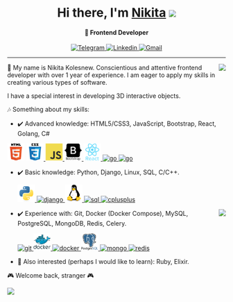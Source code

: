 <h1 align="center">Hi there, I'm <a href="#" target="_blank">Nikita</a> 
<img src="https://github.com/blackcater/blackcater/raw/main/images/Hi.gif" height="32"/></h1>

<h4 align="center">🚸 Frontend Developer </h4>
<div align="center">
<!--   <a href="https://disk.yandex.ru/i/soUuWlOih-ubjA">
    <img aly="My CV URL" src="https://img.shields.io/badge/CV-orange?&style=for-the-badge">
  </a> -->
  </a>
    <a href="https://t.me/clowworm">
    <img alt="Telegram" src="https://img.shields.io/badge/Telegram-2CA5E0?style=for-the-badge&logo=telegram&logoColor=white">
  </a>
    <a href="https://www.linkedin.com/in/nikita-kolesnew/">
    <img alt="Linkedin" src="https://img.shields.io/badge/LinkedIn-0077B5?style=for-the-badge&logo=linkedin&logoColor=white">
  </a>
  <a href="mailto:chattrain.kol7@gmail.com">
    <img alt="Gmail" src="https://img.shields.io/badge/Gmail-D14836?style=for-the-badge&logo=gmail&logoColor=white">
  </a>
</div>

---

<img align="right" src="https://github-profile-summary-cards.vercel.app/api/cards/most-commit-language?username=Peopl3s&theme=solarized_dark"/>



:purple_heart: My name is Nikita Kolesnew. Conscientious and attentive frontend developer with over 1 year of experience. I am eager
to apply my skills in creating various types of software. 

I have a special interest in developing 3D interactive objects.



:notes: Something about my skills:



- :heavy_check_mark: Advanced knowledge: HTML5/CSS3, JavaScript, Bootstrap, React, Golang, C#

 <a href="https://www.w3.org/html/" target="_blank" rel="noreferrer" style="text-decoration: none"> <img src="https://raw.githubusercontent.com/devicons/devicon/master/icons/html5/html5-original-wordmark.svg" alt="html5" width="40" height="40"/> </a>
  <a href="https://www.w3schools.com/css/" target="_blank" rel="noreferrer"> <img src="https://raw.githubusercontent.com/devicons/devicon/master/icons/css3/css3-original-wordmark.svg" alt="css3" width="40" height="40"/> </a>
<a href="https://developer.mozilla.org/en-US/docs/Web/JavaScript" target="_blank" rel="noreferrer"> <img src="https://raw.githubusercontent.com/devicons/devicon/master/icons/javascript/javascript-original.svg" alt="javascript" width="40" height="40"/> </a>
<a href="https://getbootstrap.com" target="_blank" rel="noreferrer"> <img src="https://raw.githubusercontent.com/devicons/devicon/master/icons/bootstrap/bootstrap-plain-wordmark.svg" alt="bootstrap" width="40" height="40"/> </a>
<a href="https://reactjs.org/" target="_blank" rel="noreferrer"> <img src="https://raw.githubusercontent.com/devicons/devicon/master/icons/react/react-original-wordmark.svg" alt="react" width="40" height="40"/> </a>
<a href="https://cdn.worldvectorlogo.com/logos/go-logo-1.svg" target="_blank" rel="noreferrer"> <img src="https://cdn.worldvectorlogo.com/logos/go-logo-1.svg" alt="go" width="40" height="40"/> </a>
<a href="https://cdn.worldvectorlogo.com/logos/c--4.svg" target="_blank" rel="noreferrer"> <img src="https://cdn.worldvectorlogo.com/logos/c--4.svg" alt="go" width="40" height="40"/> </a>

- :heavy_check_mark: Basic knowledge: Python, Django, Linux, SQL, C/C++.
  
  <a href="https://www.python.org" target="_blank" rel="noreferrer"> <img src="https://raw.githubusercontent.com/devicons/devicon/master/icons/python/python-original.svg" alt="python" width="40" height="40"/> </a>
  <a href="https://www.djangoproject.com/" target="_blank" rel="noreferrer"> <img src="https://cdn.worldvectorlogo.com/logos/django.svg" alt="django" width="40" height="40"/> </a>
<a href="https://www.linux.org/" target="_blank" rel="noreferrer"> <img src="https://raw.githubusercontent.com/devicons/devicon/master/icons/linux/linux-original.svg" alt="linux" width="40" height="40"/> </a>
  <a href="https://cdn.worldvectorlogo.com/logos/amazon-database.svg" target="_blank" rel="noreferrer"> <img src="https://cdn.worldvectorlogo.com/logos/amazon-database.svg" alt="sql" width="40" height="40"/> </a>
  <a href="https://cdn.worldvectorlogo.com/logos/c.svg" target="_blank" rel="noreferrer"> <img src="https://cdn.worldvectorlogo.com/logos/c.svg" alt="cplusplus" width="40" height="40"/> </a>
  
<img align="right" src="https://github-profile-summary-cards.vercel.app/api/cards/stats?username=daniilshat&theme=solarized_dark"/>


- :heavy_check_mark: Experience with: Git, Docker (Docker Compose), MySQL, PostgreSQL, MongoDB, Redis, Celery.
  
   <a href="https://git-scm.com/" target="_blank" rel="noreferrer"> <img src="https://www.vectorlogo.zone/logos/git-scm/git-scm-icon.svg" alt="git" width="40" height="40"/> </a>
   <a href="https://www.docker.com/" target="_blank" rel="noreferrer"> <img src="https://raw.githubusercontent.com/devicons/devicon/master/icons/docker/docker-original-wordmark.svg" alt="docker" width="40" height="40"/> </a>
   <a href="https://cdn.worldvectorlogo.com/logos/mysql-6.svg" target="_blank" rel="noreferrer"> <img src="https://cdn.worldvectorlogo.com/logos/mysql-6.svg" alt="docker" width="40" height="40"/> </a><a href="https://www.postgresql.org" target="_blank" rel="noreferrer"> <img src="https://raw.githubusercontent.com/devicons/devicon/master/icons/postgresql/postgresql-original-wordmark.svg" alt="postgresql" width="40" height="40"/> </a>
    <a href="https://cdn.worldvectorlogo.com/logos/mongodb-icon-1.svg" target="_blank" rel="noreferrer"> <img src="https://cdn.worldvectorlogo.com/logos/mongodb-icon-1.svg" alt="mongo" width="40" height="40"/> </a>
    <a href="https://cdn.worldvectorlogo.com/logos/redis.svg" target="_blank" rel="noreferrer"> <img src="https://cdn.worldvectorlogo.com/logos/redis.svg" alt="redis" width="40" height="40"/> </a>
  
- :bookmark: Also interested (perhaps I would like to learn): Ruby, Elixir.

:video_game: Welcome back, stranger :video_game:


<img src="https://github-profile-summary-cards.vercel.app/api/cards/profile-details?username=Peopl3s&theme=solarized_dark"/>
